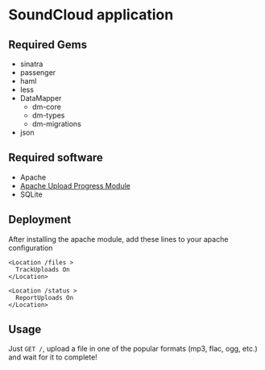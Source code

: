 SoundCloud application
======================

Required Gems
-------------

* sinatra
* passenger
* haml
* less
* DataMapper
  * dm-core
  * dm-types
  * dm-migrations
* json

Required software
-----------------

* Apache
* [Apache Upload Progress Module][progress]
* SQLite

Deployment
----------

After installing the apache module, add these lines to your apache configuration

    <Location /files >
      TrackUploads On
    </Location>

    <Location /status >
      ReportUploads On
    </Location>

Usage
-----

Just `GET /`, upload a file in one of the popular formats (mp3, flac, ogg, etc.)  and wait for it to complete!

[progress]: http://github.com/drogus/apache-upload-progress-module
